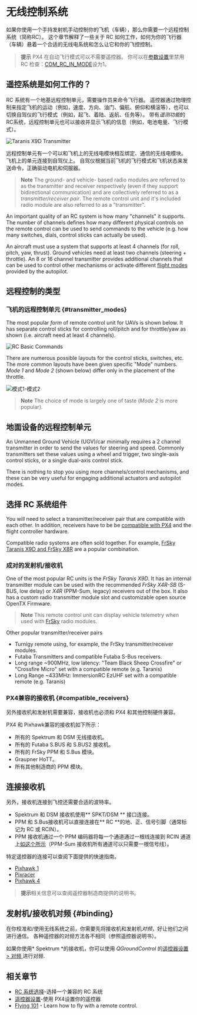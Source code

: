 # 无线控制系统

如果你使用一个手持发射机手动控制你的飞机（车辆），那么你需要一个远程控制系统（简称RC）。 这个章节解释了一些关于 RC 如何工作，如何为你的飞行器（车辆）悬着一个合适的无线电系统和怎么让它和你的飞控控制。

> **提示** PX4 在自动飞行模式可以不需要遥控器。 你可以在[参数设置](../advanced_config/parameters.md)里禁用 RC 检查：[COM_RC_IN_MODE](../advanced_config/parameter_reference.md#COM_RC_IN_MODE)设为1。

## 遥控系统是如何工作的？

RC 系统有一个地基远程控制单元，需要操作员来命令飞行器。 遥控器通过物理控制来指定飞机的运动（例如，速度、方向、油门、偏航、俯仰和横滚等），也可以切换自驾仪的飞行模式（例如，起飞、着陆、返航、任务等）。 带有*遥测功能*的 RC系统，远程控制单元也可以接收并显示飞机的信息（例如，电池电量、飞行模式）。

![Taranis X9D Transmitter](../../assets/hardware/transmitters/frsky_taranis_x9d_transmitter.jpg)

远程控制单元有一个可以和飞机上的无线电模块相互绑定、通信的无线电模块。 飞机上的单元连接到自驾仪上。 自驾仪根据当前飞机的飞行模式和飞机状态来发送命令，正确驱动电机和伺服器。

<!-- image showing the different parts here would be nice -->

> **Note** The ground- and vehicle- based radio modules are referred to as the transmitter and receiver respectively (even if they support bidirectional communication) and are collectively referred to as a *transmitter/receiver pair*. The remote control unit and it's included radio module are also referred to as a "transmitter".

An important quality of an RC system is how many "channels" it supports. The number of channels defines how many different physical controls on the remote control can be used to send commands to the vehicle (e.g. how many switches, dials, control sticks can actually be used).

An aircraft must use a system that supports at least 4 channels (for roll, pitch, yaw, thrust). Ground vehicles need at least two channels (steering + throttle). An 8 or 16 channel transmitter provides additional channels that can be used to control other mechanisms or activate different [flight modes](../flight_modes/README.md) provided by the autopilot.

## 远程控制的类型

### 飞机的远程控制单元 {#transmitter_modes}

The most popular *form* of remote control unit for UAVs is shown below. It has separate control sticks for controlling roll/pitch and for throttle/yaw as shown (i.e. aircraft need at least 4 channels).

![RC Basic Commands](../../images/rc_basic_commands.png)

There are numerous possible layouts for the control sticks, switches, etc. The more common layouts have been given specific "Mode" numbers. *Mode 1* and *Mode 2* (shown below) differ only in the placement of the throttle.

![模式1-模式2](../../images/mode1_mode2.png)

> **Note** The choice of mode is largely one of taste (*Mode 2* is more popular).

## 地面设备的远程控制单元

An Unmanned Ground Vehicle (UGV)/car minimally requires a 2 channel transmitter in order to send the values for steering and speed. Commonly transmitters set these values using a wheel and trigger, two single-axis control sticks, or a single dual-axis control stick.

There is nothing to stop you using more channels/control mechanisms, and these can be very useful for engaging additional actuators and autopilot modes.

## 选择 RC 系统组件

You will need to select a transmitter/receiver pair that are compatible with each other. In addition, receivers have to be be [compatible with PX4](#compatible_receivers) and the flight controller hardware.

Compatible radio systems are often sold together. For example, [FrSky Taranis X9D and FrSky X8R](https://hobbyking.com/en_us/frsky-2-4ghz-accst-taranis-x9d-plus-and-x8r-combo-digital-telemetry-radio-system-mode-2.html?___store=en_us) are a popular combination.

### 成对的发射机/接收机

One of the most popular RC units is the *FrSky Taranis X9D*. It has an internal transmitter module can be used with the recommended *FrSky X4R-SB* (S-BUS, low delay) or *X4R* (PPM-Sum, legacy) receivers out of the box. It also has a custom radio transmitter module slot and customizable open source OpenTX Firmware.

> **Note** This remote control unit can display vehicle telemetry when used with [FrSky](../peripherals/frsky_telemetry.md) radio modules.

Other popular transmitter/receiver pairs

* Turnigy remote using, for example, the FrSky transmitter/receiver modules.
* Futaba Transmitters and compatible Futaba S-Bus receivers.
* Long range ~900MHz, low latency: "Team Black Sheep Crossfire" or "Crossfire Micro" set with a compatible remote (e.g. Taranis)
* Long Range ~433MHz: ImmersionRC EzUHF set with a compatible remote (e.g. Taranis)

### PX4兼容的接收机 {#compatible_receivers}

另外接收机和发射机需要兼容，接收机也必须和 PX4 和其他控制硬件兼容。

PX4 和 Pixhawk兼容的接收机如下所示：

* 所有的 Spektrum 和 DSM 无线接收机。
* 所有的 Futaba S.BUS 和 S.BUS2 接收机。
* 所有的 FrSky PPM 和 S.Bus 模块。
* Graupner HoTT。
* 所有其他制造商的 PPM 模块。

## 连接接收机

另外，接收机连接到飞控还需要合适的波特率。

* Spektrum 和 DSM 接收机使用** SPKT/DSM ** 接口连接。
* PPM 和 S.Bus接收机可以直接连接在** RC **的地、正、信号引脚（通常标记为 RC 或 RCIN）。
* PPM 接收机通过一个 PPM 编码器将每一个通道通过一根线连接到 RCIN 通道上[如这个所示](http://www.getfpv.com/radios/radio-accessories/holybro-ppm-encoder-module.html)（PPM-Sum 接收机所有通道可以只需要一根信号线）。

特定遥控器的连接可以查阅下面提供的快速指南。

* [Pixhawk 1](../assembly/quick_start_pixhawk.md#radio-control)
* [Pixracer](../assembly/quick_start_pixracer.md)
* [Pixhawk 4](../assembly/quick_start_pixhawk4.md)

> **提示**相关信息可以查阅遥控器制造商提供的说明书。

## 发射机/接收机对频 {#binding}

在你校准和/使用无线系统之前，你需要先将接收机和发射机*对频*，好让他们之间进行通信。 各种遥控器的对频方法各不相同（参照遥控器说明书）。

如果你使用* Spektrum *的接收机，你可以使用 *QGroundControl* 的[遥控器设置 > 对频 ](../config/radio.md#spektrum_bind)进行对频.

## 相关章节

* [RC 系统选择](../getting_started/rc_transmitter_receiver.md)-选择一个兼容的 RC 系统
* [遥控器设置](../config/radio.md)-使用 PX4设置你的遥控器
* [Flying 101](../flying/basic_flying.md) - Learn how to fly with a remote control.